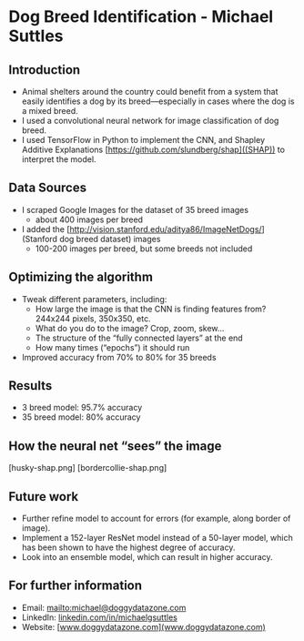 # Dog Breed Identification - Michael Suttles

## Introduction

* Animal shelters around the country could benefit from a system that easily identifies a dog by its breed—especially in cases where the dog is a mixed breed.
* I used a convolutional neural network for image classification of dog breed.
* I used TensorFlow in Python to implement the CNN, and Shapley Additive Explanations [https://github.com/slundberg/shap]((SHAP)) to interpret the model.

## Data Sources

* I scraped Google Images for the dataset of 35 breed images
  * about 400 images per breed
* I added the [<http://vision.stanford.edu/aditya86/ImageNetDogs/>](Stanford dog breed dataset) images
  * 100-200 images per breed, but some breeds not included

## Optimizing the algorithm

* Tweak different parameters, including:
  * How large the image is that the CNN is finding features from? 244x244 pixels, 350x350, etc.
  * What do you do to the image? Crop, zoom, skew...
  * The structure of the “fully connected layers” at the end
  * How many times (“epochs”) it should run
* Improved accuracy from 70% to 80% for 35 breeds

## Results

* 3 breed model: 95.7% accuracy
* 35 breed model: 80% accuracy

## How the neural net “sees” the image

[husky-shap.png]
[bordercollie-shap.png]

## Future work

* Further refine model to account for errors (for example, along border of image).
* Implement a 152-layer ResNet model instead of a 50-layer model, which has been shown to have the highest degree of accuracy.
* Look into an ensemble model, which can result in higher accuracy.

## For further information

* Email: [mailto:michael@doggydatazone.com](michael@doggydatazone.com)
* LinkedIn: [linkedin.com/in/michaelgsuttles](linkedin.com/in/michaelgsuttles)
* Website: [www.doggydatazone.com](www.doggydatazone.com)


